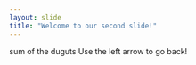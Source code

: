```yaml
---
layout: slide
title: "Welcome to our second slide!"
---
```

sum of the duguts
Use the left arrow to go back!
